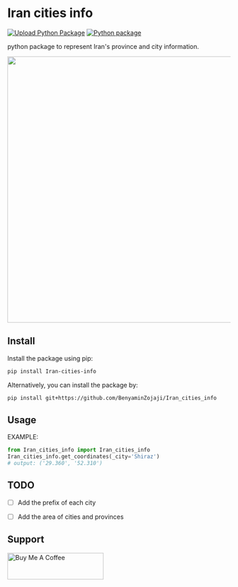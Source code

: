 # Iran cities info

[![Upload Python Package](https://github.com/BenyaminZojaji/Iran_cities_info/actions/workflows/python-publish.yml/badge.svg)](https://github.com/BenyaminZojaji/Iran_cities_info/actions/workflows/python-publish.yml)
[![Python package](https://github.com/BenyaminZojaji/Iran_cities_info/actions/workflows/python-package.yml/badge.svg)](https://github.com/BenyaminZojaji/Iran_cities_info/actions/workflows/python-package.yml)

python package to represent Iran's province and city information. 


<img src="https://github.com/BenyaminZojaji/Iran_cities_info/assets/77120507/578646e0-d683-453b-856b-a5d1f08fcc38" width="600px">

## Install

Install the package using pip:

```bash
pip install Iran-cities-info
```

Alternatively, you can install the package by:
```bash
pip install git+https://github.com/BenyaminZojaji/Iran_cities_info
```

## Usage

EXAMPLE:
```python
from Iran_cities_info import Iran_cities_info
Iran_cities_info.get_coordinates(_city='Shiraz')
# output: ('29.360', '52.310')
```

## TODO
- [ ] Add the prefix of each city
- [ ] Add the area of cities and provinces


## Support
<a href="https://buymeacoffee.com/benyaminzojaji" target="_blank"><img src="https://cdn.buymeacoffee.com/buttons/v2/default-yellow.png" alt="Buy Me A Coffee" style="height: 60px !important;width: 217px !important;" ></a>
